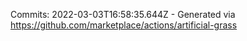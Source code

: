 Commits: 2022-03-03T16:58:35.644Z - Generated via https://github.com/marketplace/actions/artificial-grass
<br>

